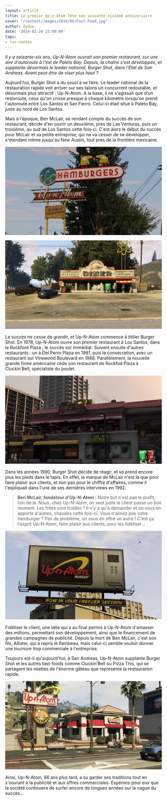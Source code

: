 ```yaml
---
layout: article
title: Le premier Up-n-Atom fête son soixante-sixième anniversaire
cover: "/content/images/2016/06/Fast-Food.jpg"
author: dydou
date: '2014-02-24 23:00:00'
tags:
- los-santos
---
```


_Il y a soixante-six ans, Up-N-Atom ouvrait son premier restaurant, sur une aire d'autoroute à l'est de Paleto Bay. Depuis, la chaîne s'est développée, et supplante désormais le leader national, Burger Shot, dans l'État de San Andreas. Avant peut-être de viser plus haut ?_

Aujourd'hui, Burger Shot a du souci à se faire. Le leader national de la restauration rapide voit arriver sur ses talons un concurrent redoutable, et désormais plus attractif : Up-N-Atom. A la base, il ne s'agissait que d'un restoroute, ceux qu'on croise presque à chaque kilomètre lorsqu'on prend l'autoroute entre Los Santos et San Fierro. Celui-ci était situé à Paleto Bay, juste au nord de Los Santos.

Mais à l'époque, Ben McLair, se rendant compte du succès de son restaurant, décide d'en ouvrir un deuxième, près de Las Venturas, puis un troisième, au sud de Los Santos cette fois-ci. C'est alors le début du succès pour McLair et sa petite entreprise, qui ne va cesser de se développer, s'étendant même jusqu'au New Austin, tout près de la frontière mexicaine.

![](  /content/images/2016/06/Fast-Food2.jpg)

![Le premier Up-N-Atom, situé à Procopio Truck Stop.](  /content/images/2016/06/Fast-Food_0.jpg)

Le succès ne cesse de grandir, et Up-N-Atom commence à titiller Burger Shot. En 1978, Up-N-Atom ouvre son premier restaurant à Los Santos, dans le Rockford Plaza ; le succès est immédiat. Suivent ensuite d'autres restaurants : un à Del Perro Plaza en 1981, puis la consécration, avec un restaurant sur Vinewood Boulevard en 1988. Parallèlement, la nouvelle grande firme américaine cède son restaurant de Rockfod Plaza à Cluckin'Bell, spécialiste du poulet.

![Le restaurant de Del Perro Plaza.](  /content/images/2016/06/Fast-Food3.jpg)

Dans les années 1990, Burger Shot décide de réagir, et se prend encore plus les pieds dans le tapis. En effet, la marque de McLair n'est là que pour faire plaisir aux clients, et non pas pour le chiffre d'affaires, comme il l'expliquait dans l'une de ses dernières interviews en 1992.

> **Ben McLair, fondateur d'Up-N-Atom :** Notre but n'est pas le profit, loin de là. Nous, chez Up-N-Atom, on veut juste le client passe un bon moment. Les frites sont froides ? Il n'y a qu'à demander et on vous en apporte d'autres, chaudes cette fois-ci. Vous n'aimez pas votre hamburger ? Pas de problème, on vous en offre un autre ! C'est ça l'esprit Up-N-Atom, faire plaisir aux clients, pour les fidéliser...

![Un panneau publicitaire visible en ville.](  /content/images/2016/06/Fast-Food4.jpg)

Fidéliser le client, une idée qui a au final permis à Up-N-Atom d'amasser des millions, permettant son développement, ainsi que le financement de grandes campagnes de publicité. Depuis la mort de Ben McLair, c'est son fils, Allister, qui a repris le flambeau, mais celui-ci semble vouloir donner une tournure trop commerciale à l'entreprise.

Toujours est-il qu'aujourd'hui, à San Andreas, Up-N-Atom supplante Burger Shot et les autres fast-foods comme Cluckin'Bell ou Pizza This, qui se partagent les miettes de l'énorme gâteau que représente la restauration rapide.

![Le restaurant de Vinewood Boulevard.](  /content/images/2016/06/Fast-Food1.jpg)

Ainsi, Up-N-Atom, 66 ans plus tard, a su garder ses traditions tout en s'ouvrant à la publicité et aux offres commerciales. Espérons pour eux que la société continuera de surfer encore de longues années sur la vague du succès...

<!--kg-card-end: markdown-->
